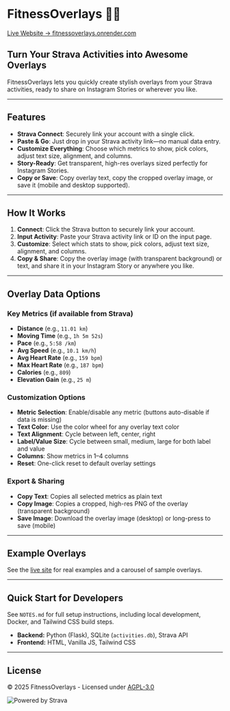 # FitnessOverlays 🏃📱

[Live Website → fitnessoverlays.onrender.com](https://fitnessoverlays.onrender.com/)

## Turn Your Strava Activities into Awesome Overlays

FitnessOverlays lets you quickly create stylish overlays from your Strava activities, ready to share on Instagram Stories or wherever you like.

---

## Features

* **Strava Connect**: Securely link your account with a single click.
* **Paste & Go**: Just drop in your Strava activity link—no manual data entry.
* **Customize Everything**: Choose which metrics to show, pick colors, adjust text size, alignment, and columns.
* **Story-Ready**: Get transparent, high-res overlays sized perfectly for Instagram Stories.
* **Copy or Save**: Copy overlay text, copy the cropped overlay image, or save it (mobile and desktop supported).

---

## How It Works

1. **Connect**: Click the Strava button to securely link your account.
2. **Input Activity**: Paste your Strava activity link or ID on the input page.
3. **Customize**: Select which stats to show, pick colors, adjust text size, alignment, and columns.
4. **Copy & Share**: Copy the overlay image (with transparent background) or text, and share it in your Instagram Story or anywhere you like.

---

## Overlay Data Options

### Key Metrics (if available from Strava)

* **Distance** (e.g., `11.01 km`)
* **Moving Time** (e.g., `1h 5m 52s`)
* **Pace** (e.g., `5:58 /km`)
* **Avg Speed** (e.g., `10.1 km/h`)
* **Avg Heart Rate** (e.g., `159 bpm`)
* **Max Heart Rate** (e.g., `187 bpm`)
* **Calories** (e.g., `809`)
* **Elevation Gain** (e.g., `25 m`)

### Customization Options

* **Metric Selection**: Enable/disable any metric (buttons auto-disable if data is missing)
* **Text Color**: Use the color wheel for any overlay text color
* **Text Alignment**: Cycle between left, center, right
* **Label/Value Size**: Cycle between small, medium, large for both label and value
* **Columns**: Show metrics in 1–4 columns
* **Reset**: One-click reset to default overlay settings

### Export & Sharing

* **Copy Text**: Copies all selected metrics as plain text
* **Copy Image**: Copies a cropped, high-res PNG of the overlay (transparent background)
* **Save Image**: Download the overlay image (desktop) or long-press to save (mobile)

---

## Example Overlays

See the [live site](https://fitnessoverlays.onrender.com/) for real examples and a carousel of sample overlays.

---

## Quick Start for Developers

See `NOTES.md` for full setup instructions, including local development, Docker, and Tailwind CSS build steps.

* **Backend:** Python (Flask), SQLite (`activities.db`), Strava API
* **Frontend:** HTML, Vanilla JS, Tailwind CSS

---

## License

&copy; 2025 FitnessOverlays - Licensed under [AGPL-3.0](https://www.gnu.org/licenses/agpl-3.0.html)

![Powered by Strava](static/images/api_logo_pwrdBy_strava_horiz_orange.svg)
